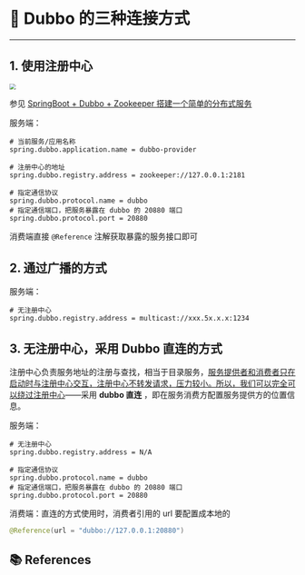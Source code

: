 # 🍤 Dubbo 的三种连接方式

---

## 1. 使用注册中心

<img src="https://gitee.com/veal98/images/raw/master/img/20201204170204.png" style="zoom:67%;" />

参见 [SpringBoot + Dubbo + Zookeeper 搭建一个简单的分布式服务](https://veal98.gitee.io/cs-wiki/#/系统设计/分布式/RPC/3-SpringBoot+Dubbo+Zookeeper搭建一个简单的分布式服务)

服务端：

```properties
# 当前服务/应用名称
spring.dubbo.application.name = dubbo-provider

# 注册中心的地址
spring.dubbo.registry.address = zookeeper://127.0.0.1:2181

# 指定通信协议
spring.dubbo.protocol.name = dubbo
# 指定通信端口，把服务暴露在 dubbo 的 20880 端口
spring.dubbo.protocol.port = 20880
```

消费端直接 `@Reference` 注解获取暴露的服务接口即可

## 2. 通过广播的方式

服务端：

```properties
# 无注册中心
spring.dubbo.registry.address = multicast://xxx.5x.x.x:1234
```

## 3. 无注册中心，采用 Dubbo 直连的方式

注册中心负责服务地址的注册与查找，相当于目录服务，<u>服务提供者和消费者只在启动时与注册中心交互，注册中心不转发请求，压力较小。所以，我们可以完全可以绕过注册中心</u>——采用 **dubbo 直连** ，即在服务消费方配置服务提供方的位置信息。

服务端：

```properties
# 无注册中心
spring.dubbo.registry.address = N/A

# 指定通信协议
spring.dubbo.protocol.name = dubbo
# 指定通信端口，把服务暴露在 dubbo 的 20880 端口
spring.dubbo.protocol.port = 20880
```

消费端：直连的方式使用时，消费者引用的 url 要配置成本地的

```java
@Reference(url = "dubbo://127.0.0.1:20880")
```

## 📚 References
